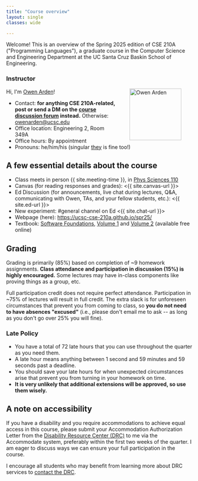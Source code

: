 ```yaml
---
title: "Course overview"
layout: single
classes: wide

---
```


Welcome!  This is an overview of the Spring 2025 edition of CSE 210A ("Programming Languages"), a graduate course in the Computer Science and Engineering Department at the UC Santa Cruz Baskin School of Engineering.

### Instructor

<img src="{{ site.url }}{{ site.baseurl }}/assets/images/owen-arden-350.jpg" alt="Owen Arden" width="140" style="float: right; margin: 0px 15px 0px 15px; padding: 0px 15px 0px 15px;" />


Hi, I'm [Owen Arden](https://owenarden.github.io/home/)! 
  - Contact: **for anything CSE 210A-related, post or send a DM on the [course discussion forum](https://edstem.org/us/courses/77254/discussion) instead.**  Otherwise: <owenarden@ucsc.edu>
  - Office location: Engineering 2, Room 349A
  - Office hours: By appointment
  - Pronouns: he/him/his (singular [they](https://apastyle.apa.org/style-grammar-guidelines/grammar/singular-they) is fine too!)
  
## A few essential details about the course

  - Class meets in person {{ site.meeting-time }}, in [Phys Sciences 110](https://its.ucsc.edu/classrooms/media-info/psb110.html)
  - Canvas (for reading responses and grades): <{{ site.canvas-url }}> 
  - Ed Discussion (for announcements, live chat during lectures, Q&A, communicating with Owen, TAs, and your fellow students, etc.): <{{ site.ed-url }}> 
  - New experiment: #general channel on Ed <{{ site.chat-url }}>
  - Webpage (here): <https://ucsc-cse-210a.github.io/spr25/>
  - Textbook: [Software Foundations](https://softwarefoundations.cis.upenn.edu/), [Volume 1](https://softwarefoundations.cis.upenn.edu/lf-current/index.html) and [Volume 2](https://softwarefoundations.cis.upenn.edu/plf-current/index.html) (available free online)
  
## Grading
Grading is primarily (85%) based on completion of ~9 homework assignments.
**Class attendance and participation in discussion (15%) is highly encouraged.** Some lectures may have in-class components like proving things as a group, etc.

Full participation credit does not require perfect attendance. Participation in
~75% of lectures will result in full credit. The extra slack is for
unforeseen circumstances that prevent you from coming to class, so **you do not
need to have absences "excused"** (i.e., please don't email me to ask -- as long as you don't go over 25% you will fine).

### Late Policy
- You have a total of 72 late hours that you can use throughout the quarter as you need them.
- A late hour means anything between 1 second and 59 minutes and 59 seconds past a deadline.
- You should save your late hours for when unexpected circumstances arise that prevent you from turning in your homework on time.
- **It is very unlikely that additional extensions will be approved, so use them wisely.**

## A note on accessibility

If you have a disability and you require accommodations to achieve equal access in this course, please submit your Accommodation Authorization Letter from the [Disability Resource Center (DRC)](https://drc.ucsc.edu/index.html) to me via the Accommodate system, preferably within the first two weeks of the quarter.  I am eager to discuss ways we can ensure your full participation in the course.

I encourage all students who may benefit from learning more about DRC services to [contact the DRC](https://drc.ucsc.edu/about/contact-us/index.html).